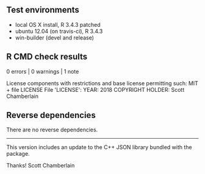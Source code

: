 ## Test environments

* local OS X install, R 3.4.3 patched
* ubuntu 12.04 (on travis-ci), R 3.4.3
* win-builder (devel and release)

## R CMD check results

0 errors | 0 warnings | 1 note

  License components with restrictions and base license permitting such:
    MIT + file LICENSE
  File 'LICENSE':
    YEAR: 2018
    COPYRIGHT HOLDER: Scott Chamberlain

## Reverse dependencies

There are no reverse dependencies.

---

This version includes an update to the C++ JSON library bundled
with the package.

Thanks!
Scott Chamberlain

